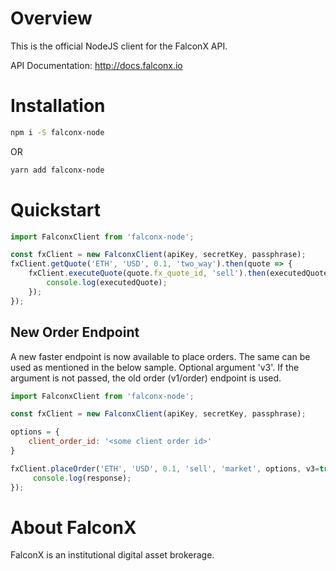 # Overview
This is the official NodeJS client for the FalconX API.

API Documentation: http://docs.falconx.io

# Installation
```sh
npm i -S falconx-node
```

OR

```sh
yarn add falconx-node
```

# Quickstart

```javascript
import FalconxClient from 'falconx-node';

const fxClient = new FalconxClient(apiKey, secretKey, passphrase);
fxClient.getQuote('ETH', 'USD', 0.1, 'two_way').then(quote => {
    fxClient.executeQuote(quote.fx_quote_id, 'sell').then(executedQuote => {
        console.log(executedQuote);
    });
});
```

## New Order Endpoint
A new faster endpoint is now available to place orders.
The same can be used as mentioned in the below sample.
Optional argument 'v3'. 
If the argument is not passed, the old order (v1/order) endpoint is used.

```javascript
import FalconxClient from 'falconx-node';

const fxClient = new FalconxClient(apiKey, secretKey, passphrase);

options = {
    client_order_id: '<some client order id>'
}

fxClient.placeOrder('ETH', 'USD', 0.1, 'sell', 'market', options, v3=true).then(response => {
     console.log(response);
});
```


# About FalconX
FalconX is an institutional digital asset brokerage. 
